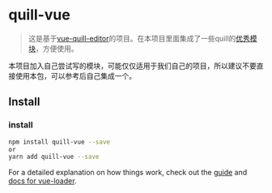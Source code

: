 # quill-vue

> 这是基于[vue-quill-editor](https://github.com/surmon-china/vue-quill-editor)的项目。在本项目里面集成了一些quill的[优秀模块](https://github.com/quilljs/awesome-quill#awesome-quill-)，方便使用。

本项目加入自己尝试写的模块，可能仅仅适用于我们自己的项目，所以建议不要直接使用本包，可以参考后自己集成一个。



## Install

### install
``` bash
npm install quill-vue --save
or
yarn add quill-vue --save
```

For a detailed explanation on how things work, check out the [guide](http://vuejs-templates.github.io/webpack/) and [docs for vue-loader](http://vuejs.github.io/vue-loader).
